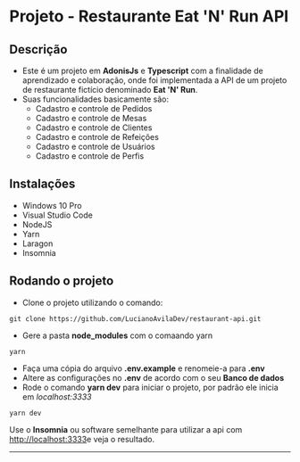 # Projeto - Restaurante Eat 'N' Run API
## Descrição
- Este é um projeto em **AdonisJs** e **Typescript** com a finalidade de aprendizado e colaboração, onde foi implementada a API de um projeto de restaurante fictício denominado **Eat 'N' Run**.
- Suas funcionalidades basicamente são:
  - Cadastro e controle de Pedidos  
  - Cadastro e controle de Mesas  
  - Cadastro e controle de Clientes
  - Cadastro e controle de Refeições
  - Cadastro e controle de Usuários  
  - Cadastro e controle de Perfis  

## Instalações

- Windows 10 Pro
- Visual Studio Code
- NodeJS
- Yarn
- Laragon
- Insomnia


## Rodando o projeto


- Clone o projeto utilizando o comando: 
```
git clone https://github.com/LucianoAvilaDev/restaurant-api.git
```
- Gere a pasta **node_modules** com o comaando yarn
```
yarn
```
- Faça uma cópia do arquivo **.env.example** e renomeie-a para **.env**
- Altere as configurações no **.env** de acordo com o seu **Banco de dados**
- Rode o comando **yarn dev** para iniciar o projeto, por padrão ele inicia em *localhost:3333*
```
yarn dev
```

Use o **Insomnia** ou software semelhante para utilizar a api com [http://localhost:3333](http://localhost:3333)e veja o resultado.

---

